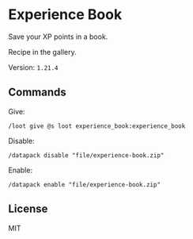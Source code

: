 # Experience Book

Save your XP points in a book.

Recipe in the gallery.

Version: `1.21.4`

## Commands

Give:

```mcfunction
/loot give @s loot experience_book:experience_book
```

Disable:

```mcfunction
/datapack disable "file/experience-book.zip"
```

Enable:

```mcfunction
/datapack enable "file/experience-book.zip"
```

## License

MIT